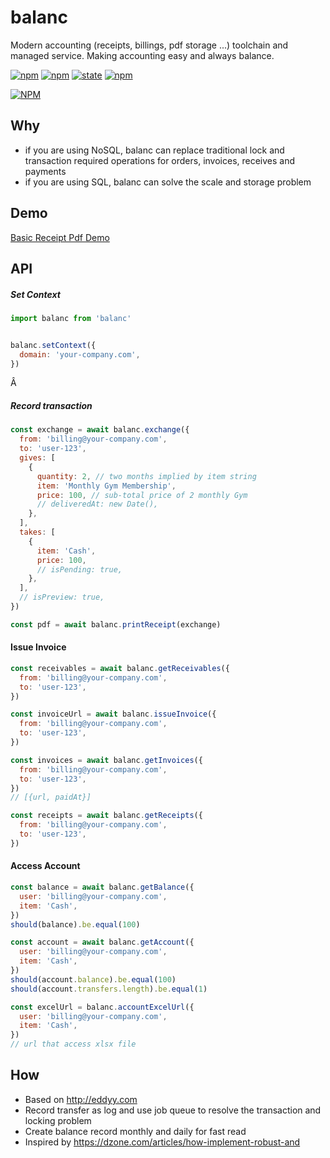 balanc
======

Modern accounting (receipts, billings, pdf storage ...) toolchain and managed service. Making accounting easy and always balance.


[![npm](https://img.shields.io/npm/dt/balanc.svg?maxAge=2592000?style=flat-square)]()
[![npm](https://img.shields.io/npm/v/balanc.svg)]()
[![state](https://img.shields.io/badge/state-development-orange.svg)]()
[![npm](https://img.shields.io/npm/l/balanc.svg)]()

[![NPM](https://nodei.co/npm-dl/balanc.png?months=1)](https://nodei.co/npm/balanc/)



Why
---
- if you are using NoSQL, balanc can replace traditional lock and transaction required operations for orders, invoices, receives and payments
- if you are using SQL, balanc can solve the scale and storage problem



Demo
----
[Basic Receipt Pdf Demo](https://ericfong.github.io/balanc/demo/index.html)



API
---

##### Set Context
```js
import balanc from 'balanc'


balanc.setContext({
  domain: 'your-company.com',
})
```

Â
##### Record transaction
```js
const exchange = await balanc.exchange({
  from: 'billing@your-company.com',
  to: 'user-123',
  gives: [
    {
      quantity: 2, // two months implied by item string
      item: 'Monthly Gym Membership',
      price: 100, // sub-total price of 2 monthly Gym
      // deliveredAt: new Date(),
    },
  ],
  takes: [
    {
      item: 'Cash',
      price: 100,
      // isPending: true,
    },
  ],
  // isPreview: true,
})

const pdf = await balanc.printReceipt(exchange)

```


#### Issue Invoice
```js
const receivables = await balanc.getReceivables({
  from: 'billing@your-company.com',
  to: 'user-123',
})

const invoiceUrl = await balanc.issueInvoice({
  from: 'billing@your-company.com',
  to: 'user-123',
})

const invoices = await balanc.getInvoices({
  from: 'billing@your-company.com',
  to: 'user-123',
})
// [{url, paidAt}]

const receipts = await balanc.getReceipts({
  from: 'billing@your-company.com',
  to: 'user-123',
})
```


#### Access Account
```js
const balance = await balanc.getBalance({
  user: 'billing@your-company.com',
  item: 'Cash',
})
should(balance).be.equal(100)

const account = await balanc.getAccount({
  user: 'billing@your-company.com',
  item: 'Cash',
})
should(account.balance).be.equal(100)
should(account.transfers.length).be.equal(1)

const excelUrl = balanc.accountExcelUrl({
  user: 'billing@your-company.com',
  item: 'Cash',
})
// url that access xlsx file
```


How
---
- Based on http://eddyy.com
- Record transfer as log and use job queue to resolve the transaction and locking problem
- Create balance record monthly and daily for fast read
- Inspired by https://dzone.com/articles/how-implement-robust-and
